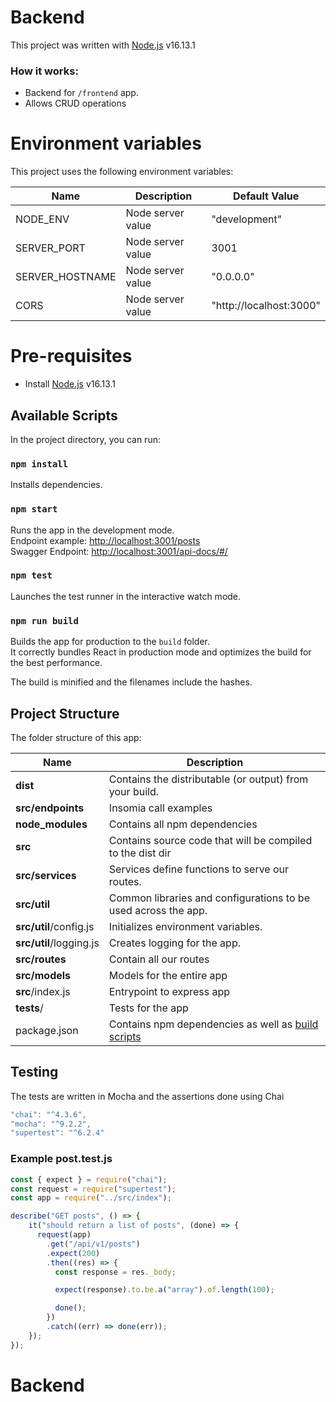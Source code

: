 # Backend

This project was written with [Node.js](https://nodejs.org/en/) v16.13.1

### How it works:


* Backend for `/frontend` app.
* Allows CRUD operations 


# Environment variables
This project uses the following environment variables:

| Name                          | Description                         | Default Value                                  |
| ----------------------------- | ------------------------------------| -----------------------------------------------|
|NODE_ENV           | Node server value            | "development"      |
|SERVER_PORT           | Node server value            | 3001      |
|SERVER_HOSTNAME           | Node server value            | "0.0.0.0"      |
|CORS           | Node server value            | "http://localhost:3000"      |


# Pre-requisites
- Install [Node.js](https://nodejs.org/en/) v16.13.1

## Available Scripts

In the project directory, you can run:

### `npm install`

Installs dependencies.

### `npm start`

Runs the app in the development mode.\
Endpoint example: [http://localhost:3001/posts](http://localhost:3001/posts)\
Swagger Endpoint: [http://localhost:3001/api-docs/#/](http://localhost:3001/api-docs/#/)

### `npm test`

Launches the test runner in the interactive watch mode.

### `npm run build`

Builds the app for production to the `build` folder.\
It correctly bundles React in production mode and optimizes the build for the best performance.

The build is minified and the filenames include the hashes.


## Project Structure
The folder structure of this app:

| Name | Description |
| ------------------------ | --------------------------------------------------------------------------------------------- |
| **dist**                 | Contains the distributable (or output) from your build.  |
| **src/endpoints**      | Insomia call examples 
| **node_modules**         | Contains all  npm dependencies                                                            |
| **src**                  | Contains  source code that will be compiled to the dist dir                               |
| **src/services**      | Services define functions to serve our routes. 
| **src/util**              | Common libraries and configurations to be used across the app.  
| **src/util**/config.js              | Initializes environment variables.  
| **src/util**/logging.js              | Creates logging for the app.  
| **src/routes**           | Contain all our routes                      
| **src/models**           | Models for the entire app 
| **src**/index.js         | Entrypoint to express app                                                               |
| **tests**/         | Tests for the app           
| package.json             | Contains npm dependencies as well as [build scripts](#what-if-a-library-isnt-on-definitelytyped)   | tsconfig.json            | Config settings for compiling source code only written in TypeScript    


## Testing
The tests are  written in Mocha and the assertions done using Chai

``` ts
"chai": "^4.3.6",
"mocha": "^9.2.2",
"supertest": "^6.2.4"
```

### Example post.test.js
``` ts
const { expect } = require("chai");
const request = require("supertest");
const app = require("../src/index");

describe("GET posts", () => {
    it("should return a list of posts", (done) => {
      request(app)
        .get("/api/v1/posts")
        .expect(200)
        .then((res) => {
          const response = res._body;

          expect(response).to.be.a("array").of.length(100);

          done();
        })
        .catch((err) => done(err));
    });
});
```

# Backend

